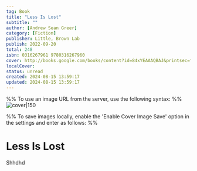 ```yaml
---
tag: Book
title: "Less Is Lost"
subtitle: ""
author: [Andrew Sean Greer]
category: [Fiction]
publisher: Little, Brown Lab
publish: 2022-09-20
total: 248
isbn: 0316267961 9780316267960
cover: http://books.google.com/books/content?id=84xYEAAAQBAJ&printsec=frontcover&img=1&zoom=1&edge=curl&source=gbs_api
localCover: 
status: unread
created: 2024-08-15 13:59:17
updated: 2024-08-15 13:59:17
---
```


%% To use an image URL from the server, use the following syntax: %%
![cover|150](http://books.google.com/books/content?id=84xYEAAAQBAJ&printsec=frontcover&img=1&zoom=1&edge=curl&source=gbs_api)

%% To save images locally, enable the 'Enable Cover Image Save' option in the settings and enter as follows: %%


# Less Is Lost
Shhdhd